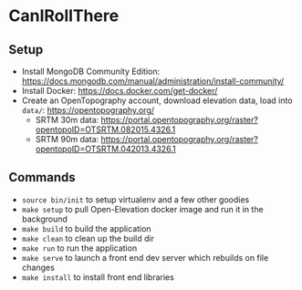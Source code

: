 # CanIRollThere

## Setup
* Install MongoDB Community Edition: https://docs.mongodb.com/manual/administration/install-community/
* Install Docker: https://docs.docker.com/get-docker/
* Create an OpenTopography account, download elevation data, load into `data/`: https://opentopography.org/
  * SRTM 30m data: https://portal.opentopography.org/raster?opentopoID=OTSRTM.082015.4326.1
  * SRTM 90m data: https://portal.opentopography.org/raster?opentopoID=OTSRTM.042013.4326.1

## Commands
* ```source bin/init``` to setup virtualenv and a few other goodies
* ```make setup``` to pull Open-Elevation docker image and run it in the background
* ```make build``` to build the application
* ```make clean``` to clean up the build dir
* ```make run``` to run the application
* ```make serve``` to launch a front end dev server which rebuilds on file changes
* ```make install``` to install front end libraries
